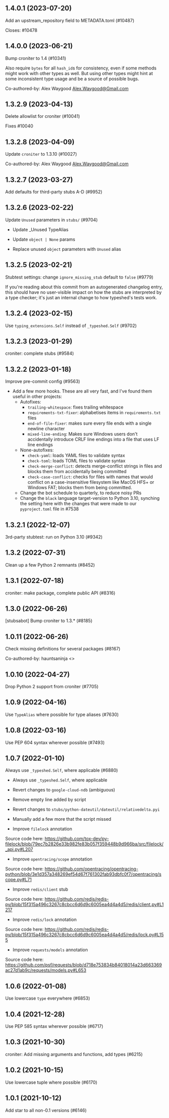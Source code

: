 ## 1.4.0.1 (2023-07-20)

Add an upstream_repository field to METADATA.toml (#10487)

Closes: #10478

## 1.4.0.0 (2023-06-21)

Bump croniter to 1.4 (#10341)

Also require `bytes` for all `hash_id`s for consistency, even
if some methods might work with other types as well. But
using other types might hint at some inconsistent type
usage and be a source of possible bugs.

Co-authored-by: Alex Waygood <Alex.Waygood@Gmail.com>

## 1.3.2.9 (2023-04-13)

Delete allowlist for croniter (#10041)

Fixes #10040

## 1.3.2.8 (2023-04-09)

Update `croniter` to 1.3.10 (#10027)

Co-authored-by: Alex Waygood <Alex.Waygood@Gmail.com>

## 1.3.2.7 (2023-03-27)

Add defaults for third-party stubs A-D (#9952)

## 1.3.2.6 (2023-02-22)

Update `Unused` parameters in `stubs/` (#9704)

* Update _Unused TypeAlias

* Update `object | None` params

* Replace unused `object` parameters with `Unused` alias

## 1.3.2.5 (2023-02-21)

Stubtest settings: change `ignore_missing_stub` default to `false` (#9779)

If you're reading about this commit from an autogenerated changelog entry, this should have no user-visible impact on how the stubs are interpreted by a type checker; it's just an internal change to how typeshed's tests work.

## 1.3.2.4 (2023-02-15)

Use `typing_extensions.Self` instead of `_typeshed.Self` (#9702)

## 1.3.2.3 (2023-01-29)

croniter: complete stubs (#9584)

## 1.3.2.2 (2023-01-18)

Improve pre-commit config (#9563)

- Add a few more hooks. These are all very fast, and I've found them useful in other projects:
  - Autofixes:
    - `trailing-whitespace`: fixes trailing whitespace
    - `requirements-txt-fixer`: alphabetises items in `requirements.txt` files
    - `end-of-file-fixer`: makes sure every file ends with a single newline character
    - `mixed-line-ending`: Makes sure Windows users don't accidentally introduce CRLF line endings into a file that uses LF line endings
  - None-autofixes:
    - `check-yaml`: loads YAML files to validate syntax
    - `check-toml`: loads TOML files to validate syntax
    - `check-merge-conflict`: detects merge-conflict strings in files and blocks them from accidentally being committed
    - `check-case-conflict`: checks for files with names that would conflict on a case-insensitive filesystem like MacOS HFS+ or Windows FAT; blocks them from being committed.
  - Change the bot schedule to quarterly, to reduce noisy PRs
  - Change the `black` language target-version to Python 3.10, synching the setting here with the changes that were made to our `pyproject.toml` file in #7538

## 1.3.2.1 (2022-12-07)

3rd-party stubtest: run on Python 3.10 (#9342)

## 1.3.2 (2022-07-31)

Clean up a few Python 2 remnants (#8452)

## 1.3.1 (2022-07-18)

croniter: make package, complete public API (#8316)

## 1.3.0 (2022-06-26)

[stubsabot] Bump croniter to 1.3.* (#8185)

## 1.0.11 (2022-06-26)

Check missing definitions for several packages (#8167)

Co-authored-by: hauntsaninja <>

## 1.0.10 (2022-04-27)

Drop Python 2 support from croniter (#7705)

## 1.0.9 (2022-04-16)

Use `TypeAlias` where possible for type aliases (#7630)

## 1.0.8 (2022-03-16)

Use PEP 604 syntax wherever possible (#7493)

## 1.0.7 (2022-01-10)

Always use `_typeshed.Self`, where applicable (#6880)

* Always use `_typeshed.Self`, where applicable

* Revert changes to `google-cloud-ndb` (ambiguous)

* Remove empty line added by script

* Revert changes to `stubs/python-dateutil/dateutil/relativedelta.pyi`

* Manually add a few more that the script missed

* Improve `filelock` annotation

Source code here: https://github.com/tox-dev/py-filelock/blob/79ec7b2826e33b982fe83b057f359448b9d966ba/src/filelock/_api.py#L207

* Improve `opentracing/scope` annotation

Source code here: https://github.com/opentracing/opentracing-python/blob/3e1d357a348269ef54d67f761302fab93dbfc0f7/opentracing/scope.py#L71

* Improve `redis/client` stub

Source code here: https://github.com/redis/redis-py/blob/15f315a496c3267c8cbcc6d6d9c6005ea4d4a4d5/redis/client.py#L1217

* Improve `redis/lock` annotation

Source code here: https://github.com/redis/redis-py/blob/15f315a496c3267c8cbcc6d6d9c6005ea4d4a4d5/redis/lock.py#L155

* Improve `requests/models` annotation

Source code here: https://github.com/psf/requests/blob/d718e753834b84018014a23d663369ac27d1ab9c/requests/models.py#L653

## 1.0.6 (2022-01-08)

Use lowercase `type` everywhere (#6853)

## 1.0.4 (2021-12-28)

Use PEP 585 syntax wherever possible (#6717)

## 1.0.3 (2021-10-30)

croniter: Add missing arguments and functions, add types (#6215)

## 1.0.2 (2021-10-15)

Use lowercase tuple where possible (#6170)

## 1.0.1 (2021-10-12)

Add star to all non-0.1 versions (#6146)

